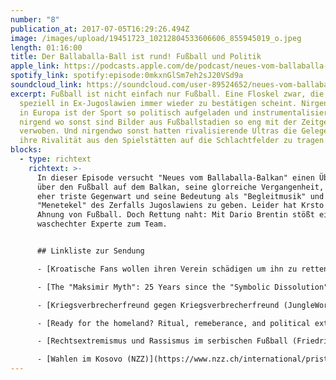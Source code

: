 ```yaml
---
number: "8"
publication_at: 2017-07-05T16:29:26.494Z
image: /images/upload/19451723_10212804533606606_855945019_o.jpeg
length: 01:16:00
title: Der Ballaballa-Ball ist rund! Fußball und Politik
apple_link: https://podcasts.apple.com/de/podcast/neues-vom-ballaballa-balkan-episode-08-der-ballaballa/id1170436903?i=1000389372526
spotify_link: spotify:episode:0mkxnGlSm7eh2sJ20VSd9a
soundcloud_link: https://soundcloud.com/user-89524652/neues-vom-ballaballa-balkan-episode-08-der-ballaballa-ball-ist-rund-fusball-und-politik
excerpt: Fußball ist nicht einfach nur Fußball. Eine Floskel zwar, die sich aber
  speziell in Ex-Jugoslawien immer wieder zu bestätigen scheint. Nirgendwo sonst
  in Europa ist der Sport so politisch aufgeladen und instrumentalisiert worden,
  nirgend wo sonst sind Bilder aus Fußballstadien so eng mit der Zeitgeschichte
  verwoben. Und nirgendwo sonst hatten rivalisierende Ultras die Gelegenheit,
  ihre Rivalität aus den Spielstätten auf die Schlachtfelder zu tragen.
blocks:
  - type: richtext
    richtext: >-
      In dieser Episode versucht "Neues vom Ballaballa-Balkan" einen Überblick
      über den Fußball auf dem Balkan, seine glorreiche Vergangenheit, seine
      eher triste Gegenwart und seine Bedeutung als "Begleitmusik" und
      "Menetekel" des Zerfalls Jugoslawiens zu geben. Leider hat Krsto keine
      Ahnung von Fußball. Doch Rettung naht: Mit Dario Brentin stößt ein
      waschechter Experte zum Team.


      ## Linkliste zur Sendung

      - [Kroatische Fans wollen ihren Verein schädigen um ihn zu retten. (ZeitOnline)](http://www.zeit.de/sport/2016-06/fussball-em-kroatien-ausschreitungen-verband)

      - [The "Maksimir Myth": 25 Years since the "Symbolic Dissolution" of Socialist Yugoslavia (Balkanist)](http://balkanist.net/the-maksimir-myth-25-years-since-the-symbolic-dissolution-of-socialist-yugoslavia/)

      - [Kriegsverbrecherfreund gegen Kriegsverbrecherfreund (JungleWorld)](https://jungle.world/artikel/2013/13/kriegsverbrecherfreund-vs-kriegsverbrecherfreund)

      - [Ready for the homeland? Ritual, remeberance, and political extremism in Croatian football (Academic Paper)](http://www.tandfonline.com/doi/abs/10.1080/00905992.2015.1136996)

      - [Rechtsextremismus und Rassismus im serbischen Fußball (Friedrich Ebert Stiftung)](http://library.fes.de/pdf-files/bueros/belgrad/13455-20170623.pdf)

      - [Wahlen im Kosovo (NZZ)](https://www.nzz.ch/international/pristina-radikale-parteien-gewinnen-parlamentswahl-im-kosovo-mit-405-prozent-der-stimmen-ld.1300308)
---
```

